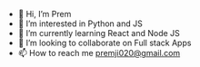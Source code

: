 - 👋 Hi, I’m Prem
- 👀 I’m interested in Python and JS
- 🌱 I’m currently learning React and Node JS
- 💞️ I’m looking to collaborate on Full stack Apps
- 📫 How to reach me premji020@gmail.com

<!---
premji020/premji020 is a ✨ special ✨ repository because its `README.md` (this file) appears on your GitHub profile.
You can click the Preview link to take a look at your changes.
- 🐱‍💻 My Portfolio : https://damien-wayne-e3d098.netlify.app/

--->
